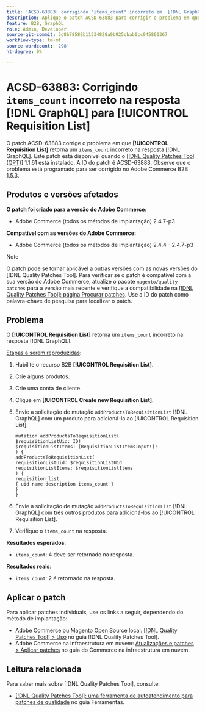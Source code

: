 ```yaml
---
title: 'ACSD-63883: corrigindo "items_count" incorreto em  [!DNL GraphQL] resposta para [!UICONTROL Requisition List]'
description: Aplique o patch ACSD-63883 para corrigir o problema em que [!UICONTROL Requisition List] retorna um "items_count" incorreto na resposta  [!DNL GraphQL] .
feature: B2B, GraphQL
role: Admin, Developer
source-git-commit: 5d8b78588b11534828a9b925cbab0cc945860367
workflow-type: tm+mt
source-wordcount: '298'
ht-degree: 0%

---
```


# ACSD-63883: Corrigindo `items_count` incorreto na resposta [!DNL GraphQL] para [!UICONTROL Requisition List]

O patch ACSD-63883 corrige o problema em que **[!UICONTROL Requisition List]** retorna um `items_count` incorreto na resposta [!DNL GraphQL]. Este patch está disponível quando o [[!DNL Quality Patches Tool (QPT)]](/help/tools/quality-patches-tool/quality-patches-tool-to-self-serve-quality-patches.md) 1.1.61 está instalado. A ID do patch é ACSD-63883. Observe que o problema está programado para ser corrigido no Adobe Commerce B2B 1.5.3.

## Produtos e versões afetados

**O patch foi criado para a versão do Adobe Commerce:**

* Adobe Commerce (todos os métodos de implantação) 2.4.7-p3

**Compatível com as versões do Adobe Commerce:**

* Adobe Commerce (todos os métodos de implantação) 2.4.4 - 2.4.7-p3

>[!NOTE]
>
>O patch pode se tornar aplicável a outras versões com as novas versões do [!DNL Quality Patches Tool]. Para verificar se o patch é compatível com a sua versão do Adobe Commerce, atualize o pacote `magento/quality-patches` para a versão mais recente e verifique a compatibilidade na [[!DNL Quality Patches Tool]: página Procurar patches](https://experienceleague.adobe.com/tools/commerce-quality-patches/index.html?lang=pt-BR). Use a ID do patch como palavra-chave de pesquisa para localizar o patch.

## Problema

O **[!UICONTROL Requisition List]** retorna um `items_count` incorreto na resposta [!DNL GraphQL].


<u>Etapas a serem reproduzidas</u>:

1. Habilite o recurso B2B **[!UICONTROL Requisition List]**.
1. Crie alguns produtos.
1. Crie uma conta de cliente.
1. Clique em **[!UICONTROL Create new Requisition List]**.
1. Envie a solicitação de mutação `addProductsToRequisitionList` [!DNL GraphQL] com um produto para adicioná-la ao [!UICONTROL Requisition List].

   ```
   mutation addProductsToRequisitionList(
   $requisitionListUid: ID!
   $requisitionListItems: [RequisitionListItemsInput!]!
   ) {
   addProductsToRequisitionList(
   requisitionListUid: $requisitionListUid
   requisitionListItems: $requisitionListItems
   ) {
   requisition_list
   { uid name description items_count }
   }
   }
   ```

1. Envie a solicitação de mutação `addProductsToRequisitionList` [!DNL GraphQL] com três outros produtos para adicioná-los ao [!UICONTROL Requisition List].
1. Verifique o `items_count` na resposta.

**Resultados esperados**:

* `items_count`: 4 deve ser retornado na resposta.

**Resultados reais**:

* `items_count`: 2 é retornado na resposta.

## Aplicar o patch

Para aplicar patches individuais, use os links a seguir, dependendo do método de implantação:

* Adobe Commerce ou Magento Open Source local: [[!DNL Quality Patches Tool] > Uso](/help/tools/quality-patches-tool/usage.md) no guia [!DNL Quality Patches Tool].
* Adobe Commerce na infraestrutura em nuvem: [Atualizações e patches > Aplicar patches](https://experienceleague.adobe.com/docs/commerce-cloud-service/user-guide/develop/upgrade/apply-patches.html?lang=pt-BR) no guia do Commerce na infraestrutura em nuvem.


## Leitura relacionada

Para saber mais sobre [!DNL Quality Patches Tool], consulte:

* [[!DNL Quality Patches Tool]: uma ferramenta de autoatendimento para patches de qualidade](/help/tools/quality-patches-tool/quality-patches-tool-to-self-serve-quality-patches.md) no guia Ferramentas.
